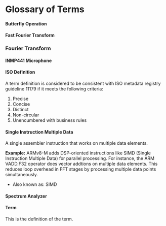 # Glossary of Terms

####  Butterfly Operation

#### Fast Fourier Transform

### Fourier Transform

#### INMP441 Microphone



#### ISO Definition

A term definition is considered to be consistent with ISO metadata registry guideline 11179 if it meets the following criteria:

1. Precise
2. Concise
3. Distinct
4. Non-circular
5. Unencumbered with business rules

#### Single Instruction Multiple Data

A single assembler instruction that works on multiple data elements.

**Example:** ARMv8-M adds DSP-oriented instructions like SIMD (Single Instruction Multiple Data) for parallel processing. For instance, the ARM VADD.F32 operator does vector addtions on multiple data elements.  This reduces loop overhead in FFT stages by processing multiple data points simultaneously.

* Also known as: SIMD

#### Spectrum Analyzer

#### Term

This is the definition of the term.

